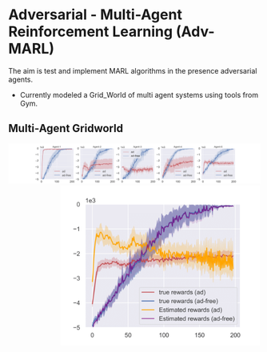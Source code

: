 # Adversarial - Multi-Agent Reinforcement Learning (Adv-MARL)

The aim is test and implement MARL algorithms in the presence adversarial agents.

- Currently modeled a Grid_World of multi agent systems using tools from Gym.

## Multi-Agent Gridworld
<img src="https://github.com/asokraju/Adv-MARL/blob/master/results/plot-1.png" width="1200">

<img src="https://github.com/asokraju/Adv-MARL/blob/master/results/team_reward-1.png" width="400" align="right">


